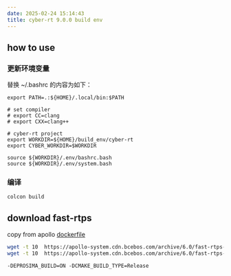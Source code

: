 ```yaml
---
date: 2025-02-24 15:14:43
title: cyber-rt 9.0.0 build env
---
```


## how to use

### 更新环境变量

替换 ~/.bashrc 的内容为如下：

```shell
export PATH=.:${HOME}/.local/bin:$PATH

# set compiler
# export CC=clang
# export CXX=clang++

# cyber-rt project
export WORKDIR=${HOME}/build_env/cyber-rt
export CYBER_WORKDIR=$WORKDIR

source ${WORKDIR}/.env/bashrc.bash
source ${WORKDIR}/.env/system.bash
```

### 编译

```shell
colcon build
```

## download fast-rtps

copy from apollo [dockerfile](apollo/docker/build/installers)

```bash
wget -t 10  https://apollo-system.cdn.bcebos.com/archive/6.0/fast-rtps-1.5.0-1.prebuilt.x86_64.tar.gz -P ./
wget -t 10  https://apollo-system.cdn.bcebos.com/archive/6.0/fast-rtps-1.5.0-1.prebuilt.aarch64.tar.gz -P ./
```

```
-DEPROSIMA_BUILD=ON -DCMAKE_BUILD_TYPE=Release
```
